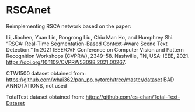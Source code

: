 # RSCAnet
Reimplementing RSCA network based on the paper: 

Li, Jiachen, Yuan Lin, Rongrong Liu, Chiu Man Ho, and Humphrey Shi. “RSCA: Real-Time Segmentation-Based Context-Aware Scene Text Detection.” In 2021 IEEE/CVF Conference on Computer Vision and Pattern Recognition Workshops (CVPRW), 2349–58. Nashville, TN, USA: IEEE, 2021. https://doi.org/10.1109/CVPRW53098.2021.00267.

CTW1500 dataset obtained from: 
https://github.com/whai362/pan_pp.pytorch/tree/master/dataset
BAD ANNOTATIONS, not used

TotalText dataset obtained from:
https://github.com/cs-chan/Total-Text-Dataset